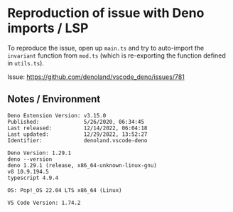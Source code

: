 # Reproduction of issue with Deno imports / LSP

To reproduce the issue, open up `main.ts` and try to auto-import the `invariant` function from
`mod.ts` (which is re-exporting the function defined in `utils.ts`).

Issue: https://github.com/denoland/vscode_deno/issues/781

## Notes / Environment

```
Deno Extension Version: v3.15.0
Published:              5/26/2020, 06:34:45
Last released:          12/14/2022, 06:04:18
Last updated:           12/29/2022, 13:52:27
Identifier:             denoland.vscode-deno

Deno Version: 1.29.1
deno --version
deno 1.29.1 (release, x86_64-unknown-linux-gnu)
v8 10.9.194.5
typescript 4.9.4

OS: Pop!_OS 22.04 LTS x86_64 (Linux)

VS Code Version: 1.74.2
```
